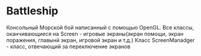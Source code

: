 # Battleship
Консольный Морской бой написанный с помощью OpenGL.
Все классы, оканчивающиеся на Screen - игровые экраны(экран помощи, экран поражения, главынй экран, игровой экран и т.д.)
Класс ScreenManadger - класс, отвечающий за переключение экранов
